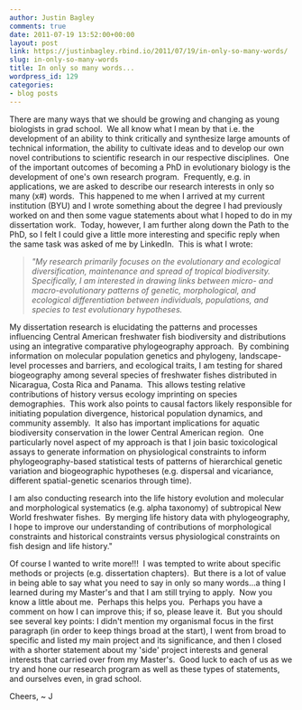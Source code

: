 ```yaml
---
author: Justin Bagley
comments: true
date: 2011-07-19 13:52:00+00:00
layout: post
link: https://justinbagley.rbind.io/2011/07/19/in-only-so-many-words/
slug: in-only-so-many-words
title: In only so many words...
wordpress_id: 129
categories:
- blog posts
---
```


There are many ways that we should be growing and changing as young  biologists in grad school.  We all know what I mean by that i.e. the  development of an ability to think critically and synthesize large  amounts of technical information, the ability to cultivate ideas and to  develop our own novel contributions to scientific research in our  respective disciplines.  One of the important outcomes of becoming a PhD  in evolutionary biology is the development of one's own research  program.  Frequently, e.g. in applications, we are asked to describe our  research interests in only so many (x#) words.  This happened to me when I  arrived at my current institution (BYU) and I wrote something about the  degree I had previously worked on and then some vague statements about  what I hoped to do in my dissertation work.  Today, however, I am  further along down the Path to the PhD, so I felt I could give a little  more interesting and specific reply when the same task was asked of me  by LinkedIn.  This is what I wrote:  
  
> _"My research primarily focuses on the evolutionary and ecological diversification, maintenance and spread of tropical biodiversity.  Specifically, I am interested in drawing links between micro- and macro-evolutionary patterns of genetic, morphological, and ecological differentiation between individuals, populations, and species to test evolutionary hypotheses._    
  
My dissertation research is elucidating the patterns and processes influencing Central American freshwater fish biodiversity and distributions using an integrative comparative phylogeography approach.  By combining information on molecular population genetics and phylogeny, landscape-level processes and barriers, and ecological traits, I am testing for shared biogeography among several species of freshwater fishes distributed in Nicaragua, Costa Rica and Panama.  This allows testing relative contributions of history versus ecology imprinting on species demographies.  This work also points to causal factors likely responsible for initiating population divergence, historical population dynamics, and community assembly.  It also has important implications for aquatic biodiversity conservation in the lower Central American region.  One particularly novel aspect of my approach is that I join basic toxicological assays to generate information on physiological constraints to inform phylogeography-based statistical tests of patterns of hierarchical genetic variation and biogeographic hypotheses (e.g. dispersal and vicariance, different spatial-genetic scenarios through time).  
  
I am also conducting research into the life history evolution and molecular and morphological systematics (e.g. alpha taxonomy) of subtropical New World freshwater fishes.  By merging life history data with phylogeography, I hope to improve our understanding of contributions of morphological constraints and historical constraints versus physiological constraints on fish design and life history."  
  
Of course I wanted to write more!!!  I was tempted to write about specific methods or projects (e.g. dissertation chapters).  But there is a lot of value in being able to say what you need to say in only so many words...a thing I learned during my Master's and that I am still trying to apply.  Now you know a little about me.  Perhaps this helps you.  Perhaps you have a comment on how I can improve this; if so, please leave it.  But you should see several key points: I didn't mention my organismal focus in the first paragraph (in order to keep things broad at the start), I went from broad to specific and listed my main project and its significance, and then I closed with a shorter statement about my 'side' project interests and general interests that carried over from my Master's.  Good luck to each of us as we try and hone our research program as well as these types of statements, and ourselves even, in grad school.  
  
Cheers, ~ J
